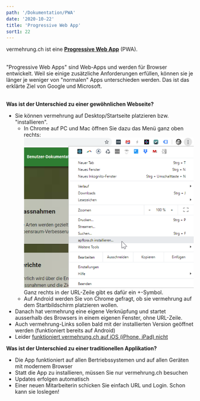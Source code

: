 ```yaml
---
path: '/Dokumentation/PWA'
date: '2020-10-22'
title: 'Progressive Web App'
sort1: 22
---
```


vermehrung.ch ist eine [**Progressive Web App**](https://developers.google.com/web/progressive-web-apps) (PWA).<br/><br/>

"Progressive Web Apps" sind Web-Apps und werden für Browser entwickelt. Weil sie einige zusätzliche Anforderungen erfüllen, können sie je länger je weniger von "normalen" Apps unterschieden werden. Das ist das erklärte Ziel von Google und Microsoft.<br/><br/>

**Was ist der Unterschied zu einer gewöhnlichen Webseite?**

- Sie können vermehrung auf Desktop/Startseite platzieren bzw. "installieren".
  - In Chrome auf PC und Mac öffnen Sie dazu das Menü ganz oben rechts:
    ![installieren](installieren.png)
    Ganz rechts in der URL-Zeile gibt es dafür ein +-Symbol.
  - Auf Android werden Sie von Chrome gefragt, ob sie vermehrung auf dem Startbildschirm platzieren wollen.
- Danach hat vermehrung eine eigene Verknüpfung und startet ausserhalb des Browsers in einem eigenen Fenster, ohne URL-Zeile.
- Auch vermehrung-Links sollen bald mit der installierten Version geöffnet werden (funktioniert bereits auf Android)
- Leider [funktioniert vermehrung.ch auf iOS (iPhone, iPad) nicht](/Dokumentation/iOS)<br/>

**Was ist der Unterschied zu einer traditionellen Applikation?**

- Die App funktioniert auf allen Bertriebssystemen und auf allen Geräten mit modernem Browser
- Statt die App zu installieren, müssen Sie nur vermehrung.ch besuchen
- Updates erfolgen automatisch
- Einer neuen Mitarbeiterin schicken Sie einfach URL und Login. Schon kann sie loslegen!
